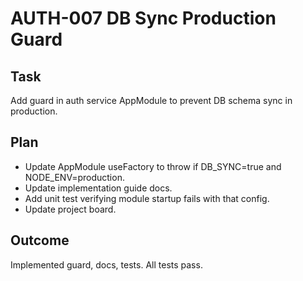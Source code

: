 # AUTH-007 DB Sync Production Guard

## Task
Add guard in auth service AppModule to prevent DB schema sync in production.

## Plan
- Update AppModule useFactory to throw if DB_SYNC=true and NODE_ENV=production.
- Update implementation guide docs.
- Add unit test verifying module startup fails with that config.
- Update project board.

## Outcome
Implemented guard, docs, tests. All tests pass.

